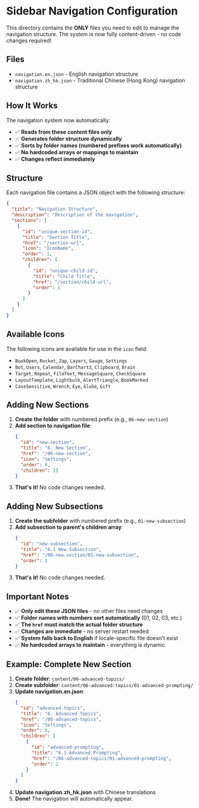 # Sidebar Navigation Configuration

This directory contains the **ONLY** files you need to edit to manage the navigation structure. The system is now fully content-driven - no code changes required!

## Files

- `navigation.en.json` - English navigation structure
- `navigation.zh_hk.json` - Traditional Chinese (Hong Kong) navigation structure

## How It Works

The navigation system now automatically:
- ✅ **Reads from these content files only**
- ✅ **Generates folder structure dynamically**
- ✅ **Sorts by folder names (numbered prefixes work automatically)**
- ✅ **No hardcoded arrays or mappings to maintain**
- ✅ **Changes reflect immediately**

## Structure

Each navigation file contains a JSON object with the following structure:

```json
{
  "title": "Navigation Structure",
  "description": "Description of the navigation",
  "sections": [
    {
      "id": "unique-section-id",
      "title": "Section Title",
      "href": "/section-url",
      "icon": "IconName",
      "order": 1,
      "children": [
        {
          "id": "unique-child-id",
          "title": "Child Title",
          "href": "/section/child-url",
          "order": 1
        }
      ]
    }
  ]
}
```

## Available Icons

The following icons are available for use in the `icon` field:

- `BookOpen`, `Rocket`, `Zap`, `Layers`, `Gauge`, `Settings`
- `Bot`, `Users`, `Calendar`, `BarChart3`, `Clipboard`, `Brain`
- `Target`, `Repeat`, `FileText`, `MessageSquare`, `CheckSquare`
- `LayoutTemplate`, `Lightbulb`, `AlertTriangle`, `BookMarked`
- `CaseSensitive`, `Wrench`, `Eye`, `Globe`, `Gift`

## Adding New Sections

1. **Create the folder** with numbered prefix (e.g., `06-new-section`)
2. **Add section to navigation file**:
   ```json
   {
     "id": "new-section",
     "title": "6. New Section",
     "href": "/06-new-section",
     "icon": "Settings",
     "order": 6,
     "children": []
   }
   ```
3. **That's it!** No code changes needed.

## Adding New Subsections

1. **Create the subfolder** with numbered prefix (e.g., `01-new-subsection`)
2. **Add subsection to parent's children array**:
   ```json
   {
     "id": "new-subsection",
     "title": "6.1 New Subsection",
     "href": "/06-new-section/01-new-subsection",
     "order": 1
   }
   ```
3. **That's it!** No code changes needed.

## Important Notes

- ✅ **Only edit these JSON files** - no other files need changes
- ✅ **Folder names with numbers sort automatically** (01, 02, 03, etc.)
- ✅ **The `href` must match the actual folder structure**
- ✅ **Changes are immediate** - no server restart needed
- ✅ **System falls back to English** if locale-specific file doesn't exist
- ✅ **No hardcoded arrays to maintain** - everything is dynamic

## Example: Complete New Section

1. **Create folder**: `content/06-advanced-topics/`
2. **Create subfolder**: `content/06-advanced-topics/01-advanced-prompting/`
3. **Update navigation.en.json**:
   ```json
   {
     "id": "advanced-topics",
     "title": "6. Advanced Topics",
     "href": "/06-advanced-topics",
     "icon": "Settings",
     "order": 6,
     "children": [
       {
         "id": "advanced-prompting",
         "title": "6.1 Advanced Prompting",
         "href": "/06-advanced-topics/01-advanced-prompting",
         "order": 1
       }
     ]
   }
   ```
4. **Update navigation.zh_hk.json** with Chinese translations
5. **Done!** The navigation will automatically appear.
